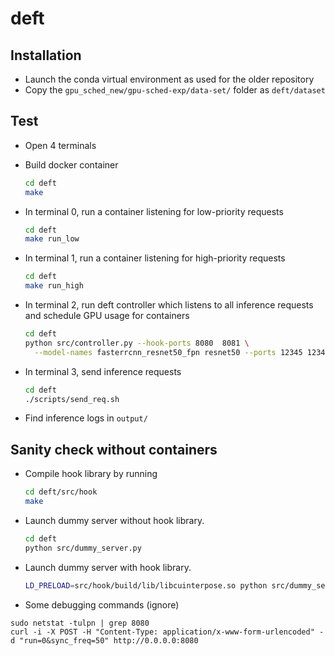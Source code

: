 # deft

## Installation
* Launch the conda virtual environment as used for the older repository
* Copy the `gpu_sched_new/gpu-sched-exp/data-set/` folder as `deft/dataset`

## Test
* Open 4 terminals

* Build docker container
  ```bash
  cd deft
  make
  ```

* In terminal 0, run a container listening for low-priority requests
  ```bash
  cd deft
  make run_low
  ```
* In terminal 1, run a container listening for high-priority requests
  ```bash
  cd deft
  make run_high
  ```

* In terminal 2, run deft controller which listens to all inference requests
  and schedule GPU usage for containers
  ```bash
  cd deft
  python src/controller.py --hook-ports 8080  8081 \
    --model-names fasterrcnn_resnet50_fpn resnet50 --ports 12345 12346
  ```

* In terminal 3, send inference requests
  ```bash
  cd deft
  ./scripts/send_req.sh
  ```

* Find inference logs in `output/`

## Sanity check without containers
* Compile hook library by running  
  ```bash
  cd deft/src/hook
  make
  ```
* Launch dummy server without hook library.
  ```bash
  cd deft
  python src/dummy_server.py
  ```
* Launch dummy server with hook library.
  ```bash
  LD_PRELOAD=src/hook/build/lib/libcuinterpose.so python src/dummy_server.py
  ```

* Some debugging commands (ignore)

```
sudo netstat -tulpn | grep 8080
curl -i -X POST -H "Content-Type: application/x-www-form-urlencoded" -d "run=0&sync_freq=50" http://0.0.0.0:8080
```
